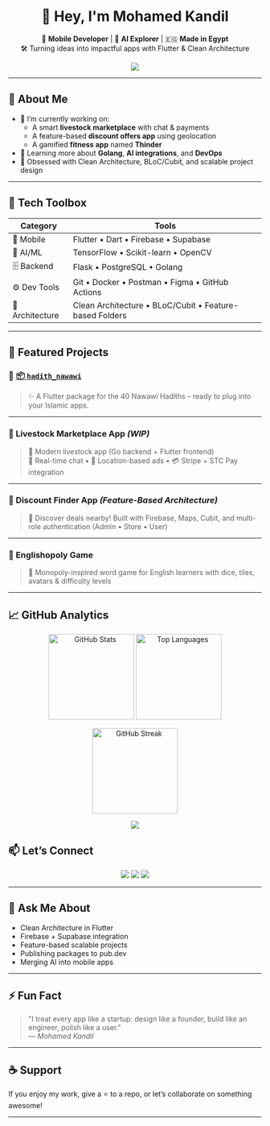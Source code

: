 <h1 align="center">👋 Hey, I'm Mohamed Kandil</h1>

<p align="center">
  🚀 <b>Mobile Developer</b> | 🧠 <b>AI Explorer</b> | 🇪🇬 <b>Made in Egypt</b> <br/>
  🛠 Turning ideas into impactful apps with Flutter & Clean Architecture
</p>

<p align="center">
  <img src="https://readme-typing-svg.herokuapp.com?font=Fira+Code&size=20&pause=1000&center=true&width=500&lines=Passionate+Flutter+Developer;Clean+Code+Advocate;Always+Learning+Something+New" />
</p>

---

## 💼 About Me

- 🔭 I’m currently working on:
  - A smart **livestock marketplace** with chat & payments
  - A feature-based **discount offers app** using geolocation
  - A gamified **fitness app** named **Thinder**
- 🌱 Learning more about **Golang**, **AI integrations**, and **DevOps**
- 🧠 Obsessed with Clean Architecture, BLoC/Cubit, and scalable project design

---

## 🚀 Tech Toolbox

<div align="center">
  
| Category | Tools |
|--|--|
| 📱 Mobile | Flutter • Dart • Firebase • Supabase |
| 🧠 AI/ML | TensorFlow • Scikit-learn • OpenCV |
| 🗄 Backend | Flask • PostgreSQL • Golang |
| ⚙️ Dev Tools | Git • Docker • Postman • Figma • GitHub Actions |
| 🧱 Architecture | Clean Architecture • BLoC/Cubit • Feature-based Folders |

</div>

---

## 📌 Featured Projects

### 🔹 [📦 `hadith_nawawi`](https://github.com/Kandil7/hadith_nawawi)
> ✨ A Flutter package for the 40 Nawawi Hadiths – ready to plug into your Islamic apps.

---

### 🔹 Livestock Marketplace App *(WIP)*
> 🐄 Modern livestock app (Go backend + Flutter frontend)  
> 💬 Real-time chat • 📍 Location-based ads • 💳 Stripe + STC Pay integration

---

### 🔹 Discount Finder App *(Feature-Based Architecture)*
> 📍 Discover deals nearby! Built with Firebase, Maps, Cubit, and multi-role authentication (Admin • Store • User)

---

### 🔹 Englishopoly Game
> 🎲 Monopoly-inspired word game for English learners with dice, tiles, avatars & difficulty levels

---

## 📈 GitHub Analytics

<p align="center"> <!-- Main Stats --> <img src="https://github-readme-stats.vercel.app/api?username=Kandil7&show_icons=true&theme=tokyonight&hide_border=true&count_private=true" height="170" alt="GitHub Stats"/> <!-- Most Used Languages --> <img src="https://github-readme-stats.vercel.app/api/top-langs/?username=Kandil7&layout=compact&theme=tokyonight&hide_border=true" height="170" alt="Top Languages"/> </p> <p align="center"> <!-- GitHub Streak --> <img src="https://github-readme-streak-stats.herokuapp.com/?user=Kandil7&theme=tokyonight&hide_border=true" height="170" alt="GitHub Streak"/> </p> <p align="center">  <!-- GitHub Trophy --> <img src="https://github-profile-trophy.vercel.app/?username=Kandil7&theme=dracula&column=5&no-frame=true&no-bg=false&title=MultiLanguage,Commits,Repositories,Stars,Followers,PullRequest" /> </p> 


## 📫 Let’s Connect

<p align="center">
  <a href="mailto:mohamedkandeal7@gmail.com"><img src="https://img.shields.io/badge/Email-D14836?style=flat&logo=gmail&logoColor=white"/></a>
  <a href="https://www.linkedin.com/in/mohamedkandil"><img src="https://img.shields.io/badge/LinkedIn-blue?style=flat&logo=linkedin&logoColor=white"/></a>
  <a href="https://github.com/Kandil7?tab=repositories"><img src="https://img.shields.io/badge/GitHub-100000?style=flat&logo=github&logoColor=white"/></a>
</p>

---

## 🧠 Ask Me About

- Clean Architecture in Flutter  
- Firebase + Supabase integration  
- Feature-based scalable projects  
- Publishing packages to pub.dev  
- Merging AI into mobile apps

---

## ⚡ Fun Fact

> "I treat every app like a startup: design like a founder, build like an engineer, polish like a user."  
> — *Mohamed Kandil*

---

## ☕ Support

If you enjoy my work, give a ⭐ to a repo, or let’s collaborate on something awesome!

---
